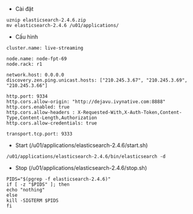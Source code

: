 * Cài đặt 

```
uznip elasticsearch-2.4.6.zip
mv elasticsearch-2.4.6 /u01/applications/
```

* Cấu hình

```
cluster.name: live-streaming

node.name: node-fpt-69
node.rack: r1

network.host: 0.0.0.0
discovery.zen.ping.unicast.hosts: ["210.245.3.67", "210.245.3.69", "210.245.3.66"]

http.port: 9334
http.cors.allow-origin: "http://dejavu.ivynative.com:8888"
http.cors.enabled: true
http.cors.allow-headers : X-Requested-With,X-Auth-Token,Content-Type,Content-Length,Authorization
http.cors.allow-credentials: true

transport.tcp.port: 9333
```

* Start \(/u01/applications/elasticsearch-2.4.6/start.sh\)

```
/u01/applications/elasticsearch-2.4.6/bin/elasticsearch -d
```

* Stop \(/u01/applications/elasticsearch-2.4.6/stop.sh\)

```
PIDS="$(pgrep -f elasticsearch-2.4.6)"
if [ -z "$PIDS" ]; then
echo "nothing"
else
kill -SIGTERM $PIDS
fi
```



